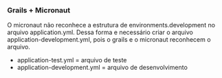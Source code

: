 ### Grails + Micronaut


O micronaut não reconhece a estrutura de environments.development no arquivo application.yml. Dessa
forma e necessário criar o arquivo application-development.yml, pois o grails e o micronaut reconhecem o arquivo.


* application-test.yml = arquivo de teste
* application-development.yml = arquivo de desenvolvimento